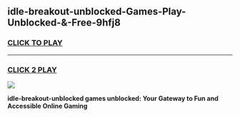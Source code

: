 
## idle-breakout-unblocked-Games-Play-Unblocked-&-Free-9hfj8
<h3>
<a href="https://premium76.site?title=idle-breakout-unblocked&ref=24A">CLICK TO PLAY</a></h3>
<hr>

<h3>
<a href="https://premium76.site?title=idle-breakout-unblocked&ref=24A">CLICK 2 PLAY</a>
  
</h3>

<a href="https://premium76.site?title=idle-breakout-unblocked&ref=24A"><img src="https://clearcache.store/games.png"></a>


**idle-breakout-unblocked games unblocked: Your Gateway to Fun and Accessible Online Gaming**
